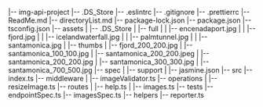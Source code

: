 |-- img-api-project
    |-- .DS_Store
    |-- .eslintrc
    |-- .gitignore
    |-- .prettierrc
    |-- ReadMe.md
    |-- directoryList.md
    |-- package-lock.json
    |-- package.json
    |-- tsconfig.json
    |-- assets
    |   |-- .DS_Store
    |   |-- full
    |   |   |-- encenadaport.jpg
    |   |   |-- fjord.jpg
    |   |   |-- icelandwaterfall.jpg
    |   |   |-- palmtunnel.jpg
    |   |   |-- santamonica.jpg
    |   |-- thumbs
    |       |-- fjord_200_200.jpg
    |       |-- santamonica_100_100.jpg
    |       |-- santamonica_200_200.jpeg
    |       |-- santamonica_200_200.jpg
    |       |-- santamonica_300_300.jpg
    |       |-- santamonica_700_500.jpg
    |-- spec
    |   |-- support
    |       |-- jasmine.json
    |-- src
        |-- index.ts
        |-- middleware
        |   |-- imageValidator.ts
        |-- operations
        |   |-- resizeImage.ts
        |-- routes
        |   |-- help.ts
        |   |-- images.ts
        |-- tests
            |-- endpointSpec.ts
            |-- imagesSpec.ts
            |-- helpers
                |-- reporter.ts
